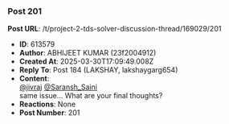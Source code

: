 ### Post 201
**Post URL**: /t/project-2-tds-solver-discussion-thread/169029/201
- **ID**: 613579
- **Author**: ABHIJEET KUMAR  (23f2004912)
- **Created At**: 2025-03-30T17:09:49.008Z
- **Reply To**: Post 184 (LAKSHAY, lakshaygarg654)
- **Content**:  
  <a class="mention" href="/u/jivraj">@jivraj</a> <a class="mention" href="/u/saransh_saini">@Saransh_Saini</a><br>
same issue… What are your final thoughts?
- **Reactions**: None
- **Post Number**: 201

